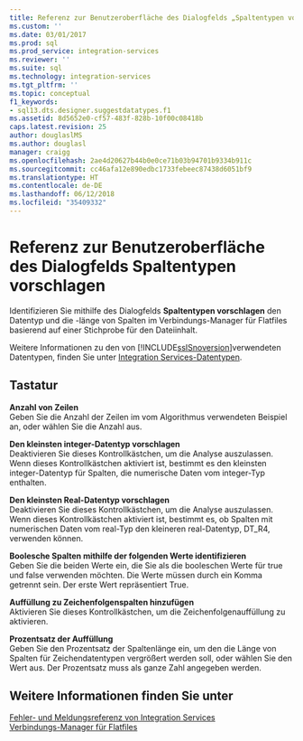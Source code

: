 ```yaml
---
title: Referenz zur Benutzeroberfläche des Dialogfelds „Spaltentypen vorschlagen“ | Microsoft-Dokumentation
ms.custom: ''
ms.date: 03/01/2017
ms.prod: sql
ms.prod_service: integration-services
ms.reviewer: ''
ms.suite: sql
ms.technology: integration-services
ms.tgt_pltfrm: ''
ms.topic: conceptual
f1_keywords:
- sql13.dts.designer.suggestdatatypes.f1
ms.assetid: 8d5652e0-cf57-483f-828b-10f00c08418b
caps.latest.revision: 25
author: douglaslMS
ms.author: douglasl
manager: craigg
ms.openlocfilehash: 2ae4d20627b44b0e0ce71b03b94701b9334b911c
ms.sourcegitcommit: cc46afa12e890edbc1733febeec87438d6051bf9
ms.translationtype: HT
ms.contentlocale: de-DE
ms.lasthandoff: 06/12/2018
ms.locfileid: "35409332"
---
```

# <a name="suggest-column-types-dialog-box-ui-reference"></a>Referenz zur Benutzeroberfläche des Dialogfelds Spaltentypen vorschlagen
  Identifizieren Sie mithilfe des Dialogfelds **Spaltentypen vorschlagen** den Datentyp und die -länge von Spalten im Verbindungs-Manager für Flatfiles basierend auf einer Stichprobe für den Dateiinhalt.  
  
 Weitere Informationen zu den von [!INCLUDE[ssISnoversion](../../includes/ssisnoversion-md.md)]verwendeten Datentypen, finden Sie unter [Integration Services-Datentypen](../../integration-services/data-flow/integration-services-data-types.md).  
  
## <a name="options"></a>Tastatur  
 **Anzahl von Zeilen**  
 Geben Sie die Anzahl der Zeilen im vom Algorithmus verwendeten Beispiel an, oder wählen Sie die Anzahl aus.  
  
 **Den kleinsten integer-Datentyp vorschlagen**  
 Deaktivieren Sie dieses Kontrollkästchen, um die Analyse auszulassen. Wenn dieses Kontrollkästchen aktiviert ist, bestimmt es den kleinsten integer-Datentyp für Spalten, die numerische Daten vom integer-Typ enthalten.  
  
 **Den kleinsten Real-Datentyp vorschlagen**  
 Deaktivieren Sie dieses Kontrollkästchen, um die Analyse auszulassen. Wenn dieses Kontrollkästchen aktiviert ist, bestimmt es, ob Spalten mit numerischen Daten vom real-Typ den kleineren real-Datentyp, DT_R4, verwenden können.  
  
 **Boolesche Spalten mithilfe der folgenden Werte identifizieren**  
 Geben Sie die beiden Werte ein, die Sie als die booleschen Werte für true und false verwenden möchten. Die Werte müssen durch ein Komma getrennt sein. Der erste Wert repräsentiert True.  
  
 **Auffüllung zu Zeichenfolgenspalten hinzufügen**  
 Aktivieren Sie dieses Kontrollkästchen, um die Zeichenfolgenauffüllung zu aktivieren.  
  
 **Prozentsatz der Auffüllung**  
 Geben Sie den Prozentsatz der Spaltenlänge ein, um den die Länge von Spalten für Zeichendatentypen vergrößert werden soll, oder wählen Sie den Wert aus. Der Prozentsatz muss als ganze Zahl angegeben werden.  
  
## <a name="see-also"></a>Weitere Informationen finden Sie unter  
 [Fehler- und Meldungsreferenz von Integration Services](../../integration-services/integration-services-error-and-message-reference.md)   
 [Verbindungs-Manager für Flatfiles](../../integration-services/connection-manager/flat-file-connection-manager.md)  
  
  
